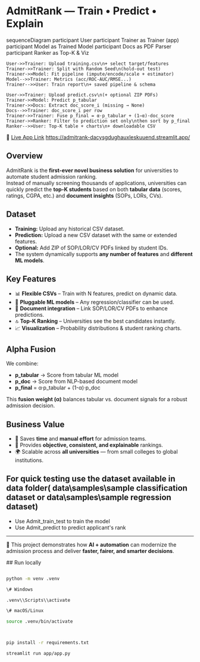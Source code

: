 
# AdmitRank — Train • Predict • Explain
sequenceDiagram
    participant User
    participant Trainer as Trainer (app)
    participant Model as Trained Model
    participant Docs as PDF Parser
    participant Ranker as Top-K & Viz

    User->>Trainer: Upload training.csv\n+ select target/features
    Trainer->>Trainer: Split with Random Seed\n(hold-out test)
    Trainer->>Model: Fit pipeline (impute/encode/scale + estimator)
    Model-->>Trainer: Metrics (acc/ROC-AUC/RMSE...)
    Trainer-->>User: Train report\n+ saved pipeline & schema

    User->>Trainer: Upload predict.csv\n(+ optional ZIP PDFs)
    Trainer->>Model: Predict p_tabular
    Trainer->>Docs: Extract doc_score_i (missing → None)
    Docs-->>Trainer: doc_score_i per row
    Trainer->>Trainer: Fuse p_final = α·p_tabular + (1−α)·doc_score
    Trainer->>Ranker: Filter to prediction set only\nthen sort by p_final
    Ranker-->>User: Top-K table + charts\n+ downloadable CSV
📌 [Live App Link](#)  https://admitrank-dacysgdughauxleskuuend.streamlit.app/
## Overview
AdmitRank is the **first-ever novel business solution** for universities to automate student admission ranking.  
Instead of manually screening thousands of applications, universities can quickly predict the **top-K students** based on both **tabular data** (scores, ratings, CGPA, etc.) and **document insights** (SOPs, LORs, CVs).

## Dataset
- **Training:** Upload any historical CSV dataset.  
- **Prediction:** Upload a new CSV dataset with the same or extended features.  
- **Optional:** Add ZIP of SOP/LOR/CV PDFs linked by student IDs.  
- The system dynamically supports **any number of features** and **different ML models**.

## Key Features
- 📊 **Flexible CSVs** – Train with N features, predict on dynamic data.  
- 🤖 **Pluggable ML models** – Any regression/classifier can be used.  
- 📑 **Document integration** – Link SOP/LOR/CV PDFs to enhance predictions.  
- 🔝 **Top-K Ranking** – Universities see the best candidates instantly.  
- 📈 **Visualization** – Probability distributions & student ranking charts.  

## Alpha Fusion
We combine:
- **p_tabular** → Score from tabular ML model  
- **p_doc** → Score from NLP-based document model  
- **p_final** = α·p_tabular + (1-α)·p_doc  

This **fusion weight (α)** balances tabular vs. document signals for a robust admission decision.

## Business Value 
- 🚀 Saves **time** and **manual effort** for admission teams.  
- 🎯 Provides **objective, consistent, and explainable** rankings.  
- 🌍 Scalable across **all universities** — from small colleges to global institutions.

## For quick testing use the dataset available in data folder( data\samples\sample classification dataset or  data\samples\sample regression dataset) 
- Use Admit_train_test to train the model 
- Use Admit_predict to predict applicant's rank


---



🔗 This project demonstrates how **AI + automation** can modernize the admission process and deliver **faster, fairer, and smarter decisions**.



\## Run locally



```bash

python -m venv .venv

\# Windows

.venv\\Scripts\\activate

\# macOS/Linux

source .venv/bin/activate



pip install -r requirements.txt

streamlit run app/app.py



